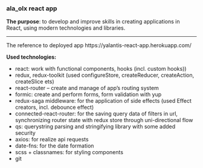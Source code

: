 <h3>ala_olx react app</h3>
<b>The purpose</b>: to develop and improve  skills in creating applications in React, using modern technologies and libraries.
<hr>
<p>The reference to deployed app https://yalantis-react-app.herokuapp.com/</p>
<p><b>Used technologies:</b></p>
<ul>
    <li>react: work with functional components, hooks (incl. custom hooks))</li> 
    <li>redux, redux-toolkit (used configureStore, createReducer, createAction, createSlice ets)</li>
    <li>react-router – create and manage of app’s routing system</li>
    <li>formic: create and perform forms, form validation with yup</li>
    <li>redux-saga middleware: for the application of side effects (used Effect creators, incl. debounce effect)</li>
    <li>connected-react-router: for the saving query data of filters in url, synchronizing router state with redux store through uni-directional flow</li>
    <li>qs: querystring parsing and stringifying library with some added security</li>
    <li>axios: for realize api requests</li>
    <li>date-fns: for the date formation</li>
    <li>scss + classnames: for styling components</li>
    <li>git</li>
</ul>

